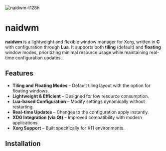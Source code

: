 ![naidwm-t128h](https://github.com/user-attachments/assets/9741708d-2fc9-4f96-a669-c4940c9fd4d0)

# naidwm

**naidwm** is a lightweight and flexible window manager for Xorg, written in **C** with configuration through **Lua**. It supports both **tiling** (default) and **floating** window modes, prioritizing minimal resource usage while maintaining real-time configuration updates.

## Features

- **Tiling and Floating Modes** – Default tiling layout with the option for floating windows.
- **Lightweight & Efficient** – Designed for low resource consumption.
- **Lua-based Configuration** – Modify settings dynamically without restarting.
- **Real-time Updates** – Changes to the configuration apply instantly.
- **XDG Integration (via Qt)** – Improved compatibility with modern applications.
- **Xorg Support** – Built specifically for X11 environments.

## Installation
